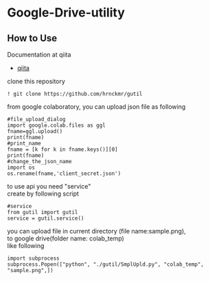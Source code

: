 # Google-Drive-utility
## How to Use
Documentation at qiita
* [qiita](https://qiita.com/hrnckmr/items/e2fd307566580d0cae65)

clone this repository
```
! git clone https://github.com/hrnckmr/gutil
```

from google colaboratory, you can upload json file as following
```
#file_upload_dialog
import google.colab.files as ggl
fname=ggl.upload()
print(fname)
#print_name
fname = [k for k in fname.keys()][0]
print(fname)
#change_the_json_name
import os
os.rename(fname,'client_secret.json')
```
to use api you need "service"  
create by following script  
```
#service
from gutil import gutil
service = gutil.service()
```
you can upload file in current directory (file name:sample.png),  
to google drive(folder name: colab_temp)  
like following
```
import subprocess
subprocess.Popen(["python", "./gutil/SmplUpld.py", "colab_temp", "sample.png",])
```
